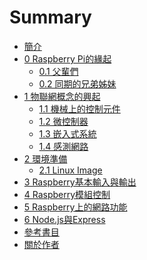 # Summary

* [簡介](./README.md)
* [0 Raspberry Pi的緣起](./chapter00/README.md)
    - [0.1 父輩們](./chapter00/01_predecessor.md)
    - [0.2 同期的兄弟姊妹](./chapter00/02_similar_product.md)
* [1 物聯網概念的興起](./chapter01/README.md)
    - [1.1 機械上的控制元件](./chapter01/01_basic_control_componment.md)
    - [1.2 微控制器](./chapter01/02_micro_controller.md)
	- [1.3 嵌入式系統](./chapter01/03_embeded_system.md)
	- [1.4 感測網路](./chapter01/04_micro_controller.md)
* [2 環境準備]()
	- [2.1 Linux Image]()
* [3 Raspberry基本輸入與輸出]()
* [4 Raspberry模組控制]()
* [5 Raspberry上的網路功能]()
* [6 Node.js與Express]()
* [參考書目]()
* [關於作者]()
